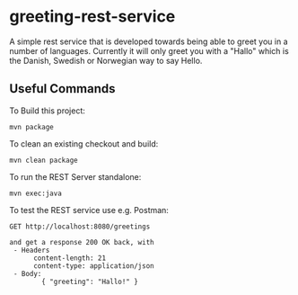 # greeting-rest-service

A simple rest service that is developed towards being able to greet you in a 
number of languages. Currently it will only greet you with a "Hallo" which is
the Danish, Swedish or Norwegian way to say Hello.

Useful Commands
---------------
To Build this project:

    mvn package

To clean an existing checkout and build:

    mvn clean package


To run the REST Server standalone:

    mvn exec:java 

To test the REST service use e.g. Postman:
    
    GET http://localhost:8080/greetings

    and get a response 200 OK back, with 
     - Headers 
          content-length: 21
          content-type: application/json
     - Body:
            { "greeting": "Hallo!" }


